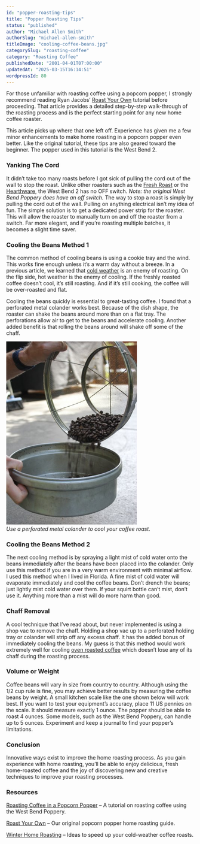```yaml
---
id: "popper-roasting-tips"
title: "Popper Roasting Tips"
status: "published"
author: "Michael Allen Smith"
authorSlug: "michael-allen-smith"
titleImage: "cooling-coffee-beans.jpg"
categorySlug: "roasting-coffee"
category: "Roasting Coffee"
publishedDate: "2001-04-01T07:00:00"
updatedAt: "2025-03-15T16:14:51"
wordpressId: 80
---
```


For those unfamiliar with roasting coffee using a popcorn popper, I strongly recommend reading Ryan Jacobs’ [Roast Your Own](http://ineedcoffee.com/roast-your-own-coffee/) tutorial before proceeding. That article provides a detailed step-by-step walk-through of the roasting process and is the perfect starting point for any new home coffee roaster.

This article picks up where that one left off. Experience has given me a few minor enhancements to make home roasting in a popcorn popper even better. Like the original tutorial, these tips are also geared toward the beginner. The popper used in this tutorial is the West Bend 2.

### Yanking The Cord

It didn’t take too many roasts before I got sick of pulling the cord out of the wall to stop the roast. Unlike other roasters such as the [Fresh Roast](http://ineedcoffee.com/home-roasting-coffee-with-the-fresh-roast/) or the [Hearthware](http://ineedcoffee.com/home-roasting-with-the-hearthware-precision/), the West Bend 2 has no OFF switch. *Note: the original West Bend Poppery does have an off switch.* The way to stop a roast is simply by pulling the cord out of the wall. Pulling on anything electrical isn’t my idea of fun. The simple solution is to get a dedicated power strip for the roaster. This will allow the roaster to manually turn on and off the roaster from a switch. Far more elegant, and if you’re roasting multiple batches, it becomes a slight time saver.

### Cooling the Beans Method 1

The common method of cooling beans is using a cookie tray and the wind. This works fine enough unless it’s a warm day without a breeze. In a previous article, we learned that [cold weather](http://ineedcoffee.com/cold-weather-coffee-roasting/ "Advice on roasting in the winter.") is an enemy of roasting. On the flip side, hot weather is the enemy of cooling. If the freshly roasted coffee doesn’t cool, it’s still roasting. And if it’s still cooking, the coffee will be over-roasted and flat.

Cooling the beans quickly is essential to great-tasting coffee. I found that a perforated metal colander works best. Because of the dish shape, the roaster can shake the beans around more than on a flat tray. The perforations allow air to get to the beans and accelerate cooling. Another added benefit is that rolling the beans around will shake off some of the chaff.

![cool the beans](cooling-coffee-beans.jpg)  
*Use a perforated metal colander to cool your coffee roast.*

### Cooling the Beans Method 2

The next cooling method is by spraying a light mist of cold water onto the beans immediately after the beans have been placed into the colander. Only use this method if you are in a very warm environment with minimal airflow. I used this method when I lived in Florida. A fine mist of cold water will evaporate immediately and cool the coffee beans. Don’t drench the beans; just lightly mist cold water over them. If your squirt bottle can’t mist, don’t use it. Anything more than a mist will do more harm than good.

### Chaff Removal

A cool technique that I’ve read about, but never implemented is using a shop vac to remove the chaff. Holding a shop vac up to a perforated holding tray or colander will strip off any excess chaff. It has the added bonus of immediately cooling the beans. My guess is that this method would work extremely well for cooling [oven roasted coffee](http://ineedcoffee.com/home-roasting-coffee-in-an-oven/) which doesn’t lose any of its chaff during the roasting process.

### Volume or Weight

Coffee beans will vary in size from country to country. Although using the 1/2 cup rule is fine, you may achieve better results by measuring the coffee beans by weight. A small kitchen scale like the one shown below will work best. If you want to test your equipment’s accuracy, place 11 US pennies on the scale. It should measure exactly 1 ounce. The popper should be able to roast 4 ounces. Some models, such as the West Bend Poppery, can handle up to 5 ounces. Experiment and keep a journal to find your popper’s limitations.

### Conclusion

Innovative ways exist to improve the home roasting process. As you gain experience with home roasting, you’ll be able to enjoy delicious, fresh home-roasted coffee and the joy of discovering new and creative techniques to improve your roasting processes.

### Resources

[Roasting Coffee in a Popcorn Popper](http://ineedcoffee.com/roasting-coffee-in-a-popcorn-popper/) – A tutorial on roasting coffee using the West Bend Poppery.

[Roast Your Own](http://ineedcoffee.com/roast-your-own-coffee/) – Our original popcorn popper home roasting guide.

[Winter Home Roasting](http://ineedcoffee.com/winter-home-roasting/) – Ideas to speed up your cold-weather coffee roasts.